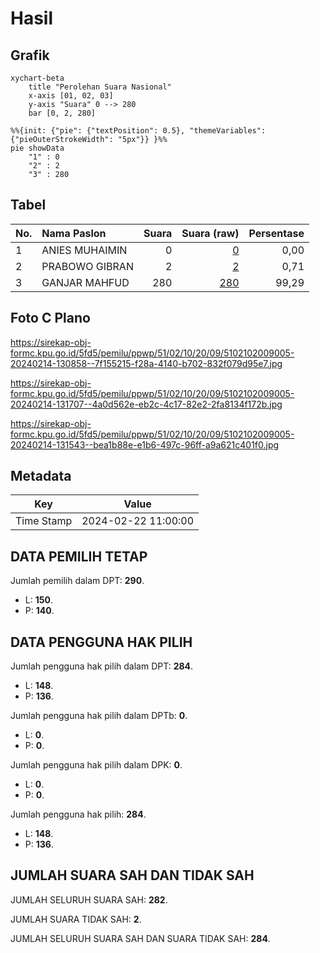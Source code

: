 # Hasil

## Grafik

```mermaid
xychart-beta
    title "Perolehan Suara Nasional"
    x-axis [01, 02, 03]
    y-axis "Suara" 0 --> 280
    bar [0, 2, 280]
```

```mermaid
%%{init: {"pie": {"textPosition": 0.5}, "themeVariables": {"pieOuterStrokeWidth": "5px"}} }%%
pie showData
    "1" : 0
    "2" : 2
    "3" : 280
```

## Tabel

| No. | Nama Paslon    | Suara | Suara (raw) | Persentase |
|:--- |:-------------- | -----:| -----------:| ----------:|
| 1   | ANIES MUHAIMIN | 0     | [0][p-1]    | 0,00       |
| 2   | PRABOWO GIBRAN | 2     | [2][p-2]    | 0,71       |
| 3   | GANJAR MAHFUD  | 280   | [280][p-3]  | 99,29      |


[p-1]: https://github.com/gigit-pemilu/pemilu-2024/blob/main/pilpres/hitung-suara/sub/51-bali/sub/02-tabanan/sub/10-pupuan/sub/2009-padangan/sub/005-tps/sub/paslon-1.txt
[p-2]: https://github.com/gigit-pemilu/pemilu-2024/blob/main/pilpres/hitung-suara/sub/51-bali/sub/02-tabanan/sub/10-pupuan/sub/2009-padangan/sub/005-tps/sub/paslon-2.txt
[p-3]: https://github.com/gigit-pemilu/pemilu-2024/blob/main/pilpres/hitung-suara/sub/51-bali/sub/02-tabanan/sub/10-pupuan/sub/2009-padangan/sub/005-tps/sub/paslon-3.txt

## Foto C Plano

https://sirekap-obj-formc.kpu.go.id/5fd5/pemilu/ppwp/51/02/10/20/09/5102102009005-20240214-130858--7f155215-f28a-4140-b702-832f079d95e7.jpg

https://sirekap-obj-formc.kpu.go.id/5fd5/pemilu/ppwp/51/02/10/20/09/5102102009005-20240214-131707--4a0d562e-eb2c-4c17-82e2-2fa8134f172b.jpg

https://sirekap-obj-formc.kpu.go.id/5fd5/pemilu/ppwp/51/02/10/20/09/5102102009005-20240214-131543--bea1b88e-e1b6-497c-96ff-a9a621c401f0.jpg


## Metadata

| Key        | Value               |
| ---------- | ------------------- |
| Time Stamp | 2024-02-22 11:00:00 |


## DATA PEMILIH TETAP

Jumlah pemilih dalam DPT: **290**.
 * L: **150**.
 * P: **140**.

## DATA PENGGUNA HAK PILIH

Jumlah pengguna hak pilih dalam DPT: **284**.
 * L: **148**.
 * P: **136**.

Jumlah pengguna hak pilih dalam DPTb: **0**.
 * L: **0**.
 * P: **0**.

Jumlah pengguna hak pilih dalam DPK: **0**.
 * L: **0**.
 * P: **0**.

Jumlah pengguna hak pilih: **284**.
 * L: **148**.
 * P: **136**.

## JUMLAH SUARA SAH DAN TIDAK SAH

JUMLAH SELURUH SUARA SAH: **282**.

JUMLAH SUARA TIDAK SAH: **2**.

JUMLAH SELURUH SUARA SAH DAN SUARA TIDAK SAH: **284**.


